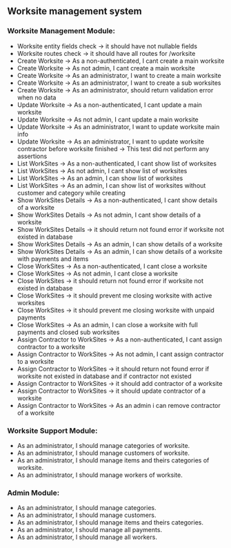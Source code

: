 <h2>Worksite management system</h2>

<h3>Worksite Management Module:</h3>
<ul>
  <li>Worksite entity fields check → it should have not nullable fields</li>
  <li>Worksite routes check → it should have all routes for /worksite</li>

  <li>Create Worksite → As a non-authenticated, I cant create a main worksite</li>
  <li>Create Worksite → As not admin, I cant create a main worksite</li>
  <li>Create Worksite → As an administrator, I want to create a main worksite</li>
  <li>Create Worksite → As an administrator, I want to create a sub worksites</li>
  <li>Create Worksite → As an administrator, should return validation error when no data</li>

  <li>Update Worksite → As a non-authenticated, I cant update a main worksite</li>
  <li>Update Worksite → As not admin, I cant update a main worksite</li>
  <li>Update Worksite → As an administrator, I want to update worksite main info</li>
  <li>Update Worksite → As an administrator, I want to update worksite contractor before worksite finished → This test did not perform any assertions</li>

  <li>List WorkSites → As a non-authenticated, I cant show list of worksites</li>
  <li>List WorkSites → As not admin, I cant show list of worksites</li>
  <li>List WorkSites → As an admin, I can show list of worksites</li>
  <li>List WorkSites → As an admin, I can show list of worksites without customer and category while creating</li>

  <li>Show WorkSites Details → As a non-authenticated, I cant show details of a worksite</li>
  <li>Show WorkSites Details → As not admin, I cant show details of a worksite</li>
  <li>Show WorkSites Details → it should return not found error if worksite not existed in database</li>
  <li>Show WorkSites Details → As an admin, I can show details of a worksite</li>
  <li>Show WorkSites Details → As an admin, I can show details of a worksite with payments and items</li>

  <li>Close WorkSites → As a non-authenticated, I cant close a worksite</li>
  <li>Close WorkSites → As not admin, I cant close a worksite</li>
  <li>Close WorkSites → it should return not found error if worksite not existed in database</li>
  <li>Close WorkSites → it should prevent me closing worksite with active worksites</li>
  <li>Close WorkSites → it should prevent me closing worksite with unpaid payments</li>
  <li>Close WorkSites → As an admin, I can close a worksite with full payments and closed sub worksites</li>

  <li>Assign Contractor to WorkSites → As a non-authenticated, I cant assign contractor to a worksite</li>
  <li>Assign Contractor to WorkSites → As not admin, I cant assign contractor to a worksite</li>
  <li>Assign Contractor to WorkSites → it should return not found error if worksite not existed in database and if contractor not existed</li>
  <li>Assign Contractor to WorkSites → it should add contractor of a worksite</li>
  <li>Assign Contractor to WorkSites → it should update contractor of a worksite</li>
  <li>Assign Contractor to WorkSites → As an admin i can remove contractor of a worksite</li>
</ul>

<h3>Worksite Support Module:</h3>
<ul>
<li>
As an administrator, I should manage categories
of worksite.
</li>
<li>
As an administrator, I should manage customers of worksite.
</li>
<li>
As an administrator, I should manage items and theirs categories of worksite.
</li>
<li>
As an administrator, I should manage workers of worksite.
</li>
</ul>
<h3>Admin Module:</h3>
<ul>
<li>
As an administrator, I should manage categories.
</li>
<li>
As an administrator, I should manage customers.
</li>
<li>
As an administrator, I should manage items and theirs categories.
</li>
<li>
As an administrator, I should manage all payments.
</li>
<li>
As an administrator, I should manage all workers.
</li>
</ul>
